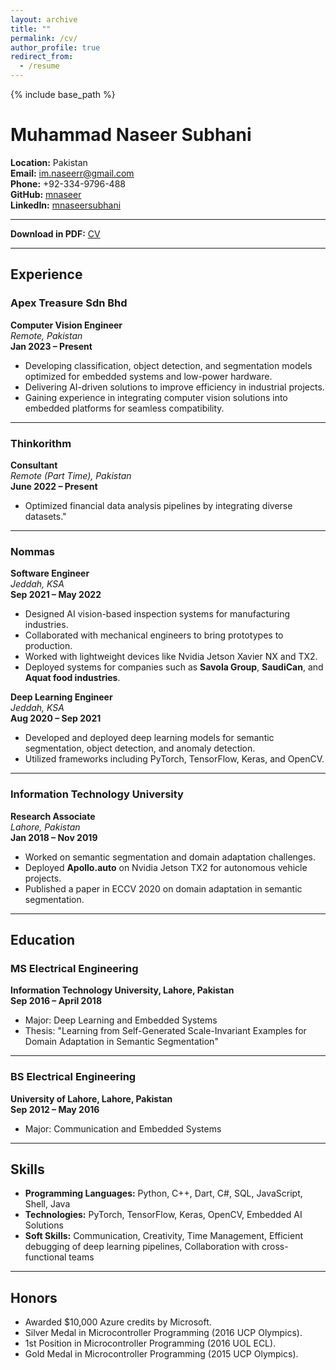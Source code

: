```yaml
---
layout: archive
title: ""
permalink: /cv/
author_profile: true
redirect_from:
  - /resume
---
```


{% include base_path %}
# Muhammad Naseer Subhani

**Location:** Pakistan  
**Email:** [im.naseerr@gmail.com](mailto:im.naseerr@gmail.com)  
**Phone:** +92-334-9796-488  
**GitHub:** [mnaseer](https://github.com/MNaseerSubhani)  
**LinkedIn:** [mnaseersubhani](https://www.linkedin.com/in/mnaseersubhani/)  

---
**Download in PDF:** [CV](https://mnaseersubhani.github.io/files/cv.pdf)  

---

## Experience

### Apex Treasure Sdn Bhd  
**Computer Vision Engineer**  
*Remote, Pakistan*  
**Jan 2023 – Present**  
- Developing classification, object detection, and segmentation models optimized for embedded systems and low-power hardware.  
- Delivering AI-driven solutions to improve efficiency in industrial projects.  
- Gaining experience in integrating computer vision solutions into embedded platforms for seamless compatibility.  

---

### Thinkorithm  
**Consultant**  
*Remote (Part Time), Pakistan*  
**June 2022 – Present**  
- Optimized financial data analysis pipelines by integrating diverse datasets."


---

### Nommas  
**Software Engineer**  
*Jeddah, KSA*  
**Sep 2021 – May 2022**  
- Designed AI vision-based inspection systems for manufacturing industries.  
- Collaborated with mechanical engineers to bring prototypes to production.  
- Worked with lightweight devices like Nvidia Jetson Xavier NX and TX2.  
- Deployed systems for companies such as **Savola Group**, **SaudiCan**, and **Aquat food industries**.  

**Deep Learning Engineer**  
*Jeddah, KSA*  
**Aug 2020 – Sep 2021**  
- Developed and deployed deep learning models for semantic segmentation, object detection, and anomaly detection.  
- Utilized frameworks including PyTorch, TensorFlow, Keras, and OpenCV.  

---

### Information Technology University  
**Research Associate**  
*Lahore, Pakistan*  
**Jan 2018 – Nov 2019**  
- Worked on semantic segmentation and domain adaptation challenges.  
- Deployed **Apollo.auto** on Nvidia Jetson TX2 for autonomous vehicle projects.  
- Published a paper in ECCV 2020 on domain adaptation in semantic segmentation.

---

## Education

### MS Electrical Engineering  
**Information Technology University, Lahore, Pakistan**  
**Sep 2016 – April 2018**  
- Major: Deep Learning and Embedded Systems  
- Thesis: "Learning from Self-Generated Scale-Invariant Examples for Domain Adaptation in Semantic Segmentation"  

---

### BS Electrical Engineering  
**University of Lahore, Lahore, Pakistan**  
**Sep 2012 – May 2016**  
- Major: Communication and Embedded Systems  

---


## Skills

- **Programming Languages:** Python, C++, Dart, C#, SQL, JavaScript, Shell, Java  
- **Technologies:** PyTorch, TensorFlow, Keras, OpenCV, Embedded AI Solutions  
- **Soft Skills:** Communication, Creativity, Time Management, Efficient debugging of deep learning pipelines, Collaboration with cross-functional teams 

---

## Honors

- Awarded $10,000 Azure credits by Microsoft.  
- Silver Medal in Microcontroller Programming (2016 UCP Olympics).  
- 1st Position in Microcontroller Programming (2016 UOL ECL).  
- Gold Medal in Microcontroller Programming (2015 UCP Olympics).  
